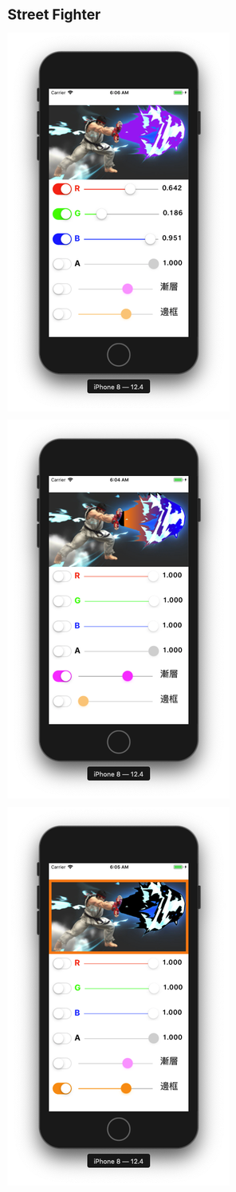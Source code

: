 # Street Fighter

![image](https://github.com/chiron-wang/Peter13/blob/exercise/BlogImage/StreetFighter/StreetFighter1.png)

![image](https://github.com/chiron-wang/Peter13/blob/exercise/BlogImage/StreetFighter/StreetFighter2.png)

![image](https://github.com/chiron-wang/Peter13/blob/exercise/BlogImage/StreetFighter/StreetFighter3.png)

